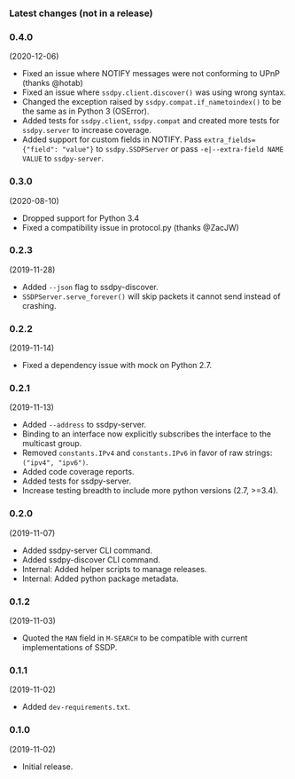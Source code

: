 ### Latest changes (not in a release)


### 0.4.0
(2020-12-06)

- Fixed an issue where NOTIFY messages were not conforming to UPnP (thanks @hotab)
- Fixed an issue where `ssdpy.client.discover()` was using wrong syntax.
- Changed the exception raised by `ssdpy.compat.if_nametoindex()` to be the same as in Python 3 (OSError).
- Added tests for `ssdpy.client`, `ssdpy.compat` and created more tests for `ssdpy.server` to increase coverage.
- Added support for custom fields in NOTIFY. Pass `extra_fields={"field": "value"}` to `ssdpy.SSDPServer` or pass `-e|--extra-field NAME VALUE` to `ssdpy-server`.

### 0.3.0
(2020-08-10)

- Dropped support for Python 3.4
- Fixed a compatibility issue in protocol.py (thanks @ZacJW)

### 0.2.3
(2019-11-28)

- Added `--json` flag to ssdpy-discover.
- `SSDPServer.serve_forever()` will skip packets it cannot send instead of crashing.

### 0.2.2
(2019-11-14)

- Fixed a dependency issue with mock on Python 2.7.

### 0.2.1
(2019-11-13)

- Added `--address` to ssdpy-server.
- Binding to an interface now explicitly subscribes the interface to the multicast group.
- Removed `constants.IPv4` and `constants.IPv6` in favor of raw strings: `("ipv4", "ipv6")`.
- Added code coverage reports.
- Added tests for ssdpy-server.
- Increase testing breadth to include more python versions (2.7, >=3.4).

### 0.2.0
(2019-11-07)

- Added ssdpy-server CLI command.
- Added ssdpy-discover CLI command.
- Internal: Added helper scripts to manage releases.
- Internal: Added python package metadata.

### 0.1.2
(2019-11-03)

- Quoted the `MAN` field in `M-SEARCH` to be compatible with current implementations of SSDP.

### 0.1.1
(2019-11-02)

- Added `dev-requirements.txt`.

### 0.1.0
(2019-11-02)

- Initial release.
